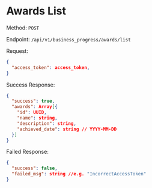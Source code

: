# Awards List

Method: `POST`

Endpoint: `/api/v1/business_progress/awards/list`

Request:

```json
{
  "access_token": access_token,
}
```

Success Response:

```json
{
  "success": true,
  "awards": Array[{
    "id": UUID,
    "name": string,
    "description": string,
    "achieved_date": string // YYYY-MM-DD
  }]
}
```

Failed Response:

```json
{
  "success": false,
  "failed_msg": string //e.g. "IncorrectAccessToken"
}
```
